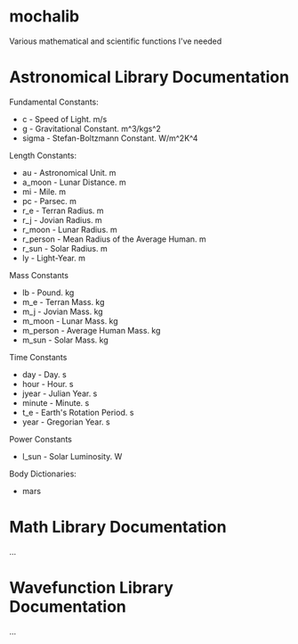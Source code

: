 # mochalib
Various mathematical and scientific functions I've needed

# Astronomical Library Documentation
Fundamental Constants:

* c - Speed of Light. m/s
* g - Gravitational Constant. m^3/kgs^2
* sigma - Stefan-Boltzmann Constant. W/m^2K^4

Length Constants:
* au - Astronomical Unit. m
* a_moon - Lunar Distance. m
* mi - Mile. m
* pc - Parsec. m
* r_e - Terran Radius. m
* r_j - Jovian Radius. m
* r_moon - Lunar Radius. m
* r_person - Mean Radius of the Average Human. m
* r_sun - Solar Radius. m
* ly - Light-Year. m

Mass Constants

* lb - Pound. kg
* m_e - Terran Mass. kg
* m_j - Jovian Mass. kg
* m_moon - Lunar Mass. kg
* m_person - Average Human Mass. kg
* m_sun - Solar Mass. kg

Time Constants

* day - Day. s
* hour - Hour. s
* jyear - Julian Year. s
* minute - Minute. s
* t_e - Earth's Rotation Period. s
* year - Gregorian Year. s

Power Constants

* l_sun - Solar Luminosity. W

Body Dictionaries:

* mars

# Math Library Documentation
...

# Wavefunction Library Documentation
...
